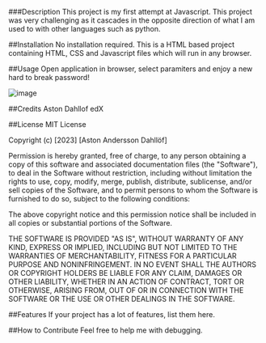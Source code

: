 ###Description
This project is my first attempt at Javascript. This project was very challenging as it cascades in the opposite direction of what I am used to with other languages such as python.


##Installation
No installation required. This is a HTML based project containing HTML, CSS and Javascript files which will run in any browser.

##Usage
Open application in browser, select paramiters and enjoy a new hard to break password!

![image](https://github.com/Valleyleaf/Javascript-Password_generator/assets/137734906/753cab86-05a7-4d3c-a992-205f29cfb7e6)


##Credits
Aston Dahllof
edX

##License
MIT License

Copyright (c) [2023] [Aston Andersson Dahllöf]

Permission is hereby granted, free of charge, to any person obtaining a copy of this software and associated documentation files (the "Software"), to deal in the Software without restriction, including without limitation the rights to use, copy, modify, merge, publish, distribute, sublicense, and/or sell copies of the Software, and to permit persons to whom the Software is furnished to do so, subject to the following conditions:

The above copyright notice and this permission notice shall be included in all copies or substantial portions of the Software.

THE SOFTWARE IS PROVIDED "AS IS", WITHOUT WARRANTY OF ANY KIND, EXPRESS OR IMPLIED, INCLUDING BUT NOT LIMITED TO THE WARRANTIES OF MERCHANTABILITY, FITNESS FOR A PARTICULAR PURPOSE AND NONINFRINGEMENT. IN NO EVENT SHALL THE AUTHORS OR COPYRIGHT HOLDERS BE LIABLE FOR ANY CLAIM, DAMAGES OR OTHER LIABILITY, WHETHER IN AN ACTION OF CONTRACT, TORT OR OTHERWISE, ARISING FROM, OUT OF OR IN CONNECTION WITH THE SOFTWARE OR THE USE OR OTHER DEALINGS IN THE SOFTWARE.

##Features
If your project has a lot of features, list them here.

##How to Contribute
Feel free to help me with debugging.
